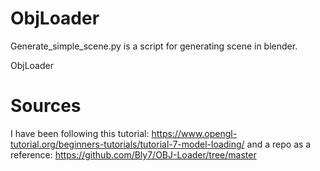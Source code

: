 # ObjLoader
Generate_simple_scene.py is a script for generating scene in blender.

ObjLoader

# Sources
I have been following this tutorial:
https://www.opengl-tutorial.org/beginners-tutorials/tutorial-7-model-loading/
and a repo as a reference: 
https://github.com/Bly7/OBJ-Loader/tree/master
